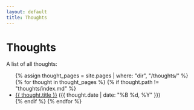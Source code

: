 ```yaml
---
layout: default
title: Thoughts
---
```


# Thoughts

A list of all thoughts:

<ul>
{% assign thought_pages = site.pages | where: "dir", "/thoughts/" %}
{% for thought in thought_pages %}
  {% if thought.path != "thoughts/index.md" %}
    <li>
      <a href="{{ thought.url }}">{{ thought.title }}</a> ({{ thought.date | date: "%B %d, %Y" }})
    </li>
  {% endif %}
{% endfor %}
</ul> 